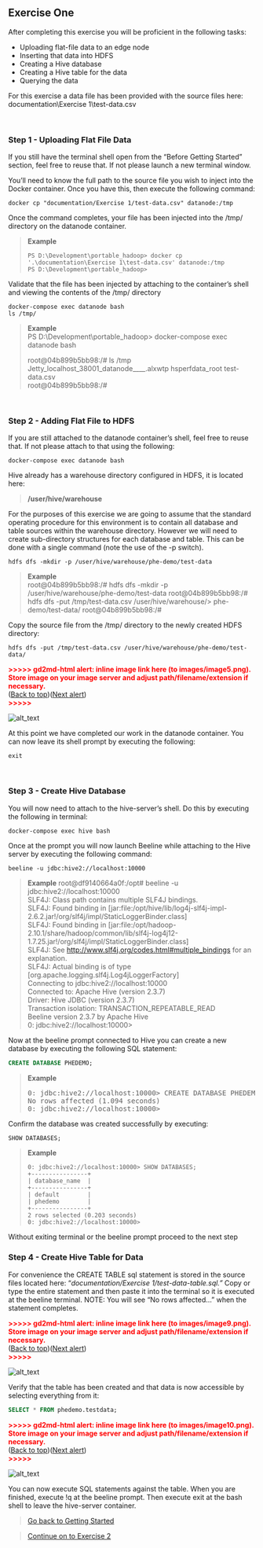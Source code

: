 ## Exercise One

After completing this exercise you will be proficient in the following tasks:

*   Uploading flat-file data to an edge node
*   Inserting that data into HDFS
*   Creating a Hive database
*   Creating a Hive table for the data
*   Querying the data

For this exercise a data file has been provided with the source files here: documentation\Exercise 1\test-data.csv

<br>

### Step 1 - Uploading Flat File Data
If you still have the terminal shell open from the “Before Getting Started” section, feel free to reuse that.  If not please launch a new terminal window.

You’ll need to know the full path to the source file you wish to inject into the Docker container.  Once you have this, then execute the following command:


```shell
docker cp "documentation/Exercise 1/test-data.csv" datanode:/tmp
```

Once the command completes, your file has been injected into the /tmp/ directory on the datanode container.
    
> **Example**<br>
> ```shell
> PS D:\Development\portable_hadoop> docker cp '.\documentation\Exercise 1\test-data.csv' datanode:/tmp
> PS D:\Development\portable_hadoop>
> ```

Validate that the file has been injected by attaching to the container’s shell and viewing the contents of the /tmp/ directory

```shell
docker-compose exec datanode bash
ls /tmp/
```

> **Example**<br>
> PS D:\Development\portable_hadoop> docker-compose exec datanode bash
> 
> root@04b899b5bb98:/# ls /tmp<br>
> Jetty_localhost_38001_datanode____.alxwtp  hsperfdata_root  test-data.csv<br>
> root@04b899b5bb98:/#

<br>

### Step 2 - Adding Flat File to HDFS

If you are still attached to the datanode container’s shell, feel free to reuse that.  If not please attach to that using the following:


```shell
docker-compose exec datanode bash
```


Hive already has a warehouse directory configured in HDFS, it is located here:

> **/user/hive/warehouse**

For the purposes of this exercise we are going to assume that the standard operating procedure for this environment is to contain all database and table sources within the warehouse directory.  However we will need to create sub-directory structures for each database and table.  This can be done with a single command (note the use of the -p switch).


```shell
hdfs dfs -mkdir -p /user/hive/warehouse/phe-demo/test-data
```

> **Example**<br>
> root@04b899b5bb98:/# hdfs dfs -mkdir -p /user/hive/warehouse/phe-demo/test-data
> root@04b899b5bb98:/# hdfs dfs -put /tmp/test-data.csv /user/hive/warehouse/> phe-demo/test-data/
> root@04b899b5bb98:/#

Copy the source file from the /tmp/ directory to the newly created HDFS directory:


```shell
hdfs dfs -put /tmp/test-data.csv /user/hive/warehouse/phe-demo/test-data/
```




<p id="gdcalert5" ><span style="color: red; font-weight: bold">>>>>>  gd2md-html alert: inline image link here (to images/image5.png). Store image on your image server and adjust path/filename/extension if necessary. </span><br>(<a href="#">Back to top</a>)(<a href="#gdcalert6">Next alert</a>)<br><span style="color: red; font-weight: bold">>>>>> </span></p>


![alt_text](images/image5.png "image_tooltip")


At this point we have completed our work in the datanode container.  You can now leave its shell prompt by executing the following:

```shell
exit
```

<br>

### Step 3 - Create Hive Database

You will now need to attach to the hive-server’s shell.  Do this by executing the following in terminal:

```shell
docker-compose exec hive bash
```

Once at the prompt you will now launch Beeline while attaching to the Hive server by executing the following command:

```shell
beeline -u jdbc:hive2://localhost:10000
```
> **Example**
> root@df9140664a0f:/opt# beeline -u jdbc:hive2://localhost:10000 <br>
> SLF4J: Class path contains multiple SLF4J bindings.<br>
> SLF4J: Found binding in [jar:file:/opt/hive/lib/log4j-slf4j-impl-2.6.2.jar!/org/slf4j/impl/StaticLoggerBinder.class]<br>
> SLF4J: Found binding in [jar:file:/opt/hadoop-2.10.1/share/hadoop/common/lib/slf4j-log4j12-1.7.25.jar!/org/slf4j/impl/StaticLoggerBinder.class]<br>
> SLF4J: See http://www.slf4j.org/codes.html#multiple_bindings for an explanation.<br>
> SLF4J: Actual binding is of type [org.apache.logging.slf4j.Log4jLoggerFactory]<br>
> Connecting to jdbc:hive2://localhost:10000<br>
> Connected to: Apache Hive (version 2.3.7)<br>
> Driver: Hive JDBC (version 2.3.7)<br>
> Transaction isolation: TRANSACTION_REPEATABLE_READ<br>
> Beeline version 2.3.7 by Apache Hive<br>
> 0: jdbc:hive2://localhost:10000><br>

Now at the beeline prompt connected to Hive you can create a new database by executing the following SQL statement:

```sql
CREATE DATABASE PHEDEMO;
```

> **Example**
> <pre>
> 0: jdbc:hive2://localhost:10000> CREATE DATABASE PHEDEMO;
> No rows affected (1.094 seconds)
> 0: jdbc:hive2://localhost:10000>
> </pre>

Confirm the database was created successfully by executing:

```sql
SHOW DATABASES;
```
> **Example**<br>
> ```shell
> 0: jdbc:hive2://localhost:10000> SHOW DATABASES;
> +----------------+
> | database_name  |
> +----------------+
> | default        |
> | phedemo        |
> +----------------+
> 2 rows selected (0.203 seconds)
> 0: jdbc:hive2://localhost:10000>
> ```



Without exiting terminal or the beeline prompt proceed to the next step 


### Step 4 - Create Hive Table for Data

For convenience the CREATE TABLE sql statement is stored in the source files located here: “_documentation/Exercise 1/test-data-table.sql.”_  Copy or type the entire statement and then paste it into the terminal so it is executed at the beeline terminal. NOTE: You will see “No rows affected…” when the statement completes.



<p id="gdcalert9" ><span style="color: red; font-weight: bold">>>>>>  gd2md-html alert: inline image link here (to images/image9.png). Store image on your image server and adjust path/filename/extension if necessary. </span><br>(<a href="#">Back to top</a>)(<a href="#gdcalert10">Next alert</a>)<br><span style="color: red; font-weight: bold">>>>>> </span></p>


![alt_text](images/image9.png "image_tooltip")


Verify that the table has been created and that data is now accessible by selecting everything from it:

```sql
SELECT * FROM phedemo.testdata;
```



<p id="gdcalert10" ><span style="color: red; font-weight: bold">>>>>>  gd2md-html alert: inline image link here (to images/image10.png). Store image on your image server and adjust path/filename/extension if necessary. </span><br>(<a href="#">Back to top</a>)(<a href="#gdcalert11">Next alert</a>)<br><span style="color: red; font-weight: bold">>>>>> </span></p>


![alt_text](images/image10.png "image_tooltip")


You can now execute SQL statements against the table.  When you are finished, execute !q at the beeline prompt.  Then execute exit at the bash shell to leave the hive-server container. 


 > [Go back to Getting Started](../index.md)

 > [Continue on to Exercise 2](../pages/exercise_two.md)